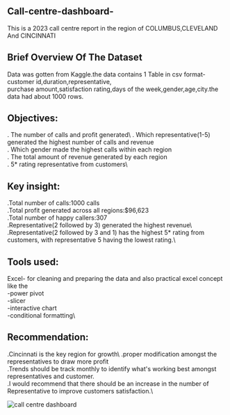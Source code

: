 ## Call-centre-dashboard-
This is a 2023 call centre report in the region of COLUMBUS,CLEVELAND And CINCINNATI 

## Brief Overview Of The Dataset 
Data was gotten from Kaggle.the data contains 1 Table in csv format-customer id,duration,representative,\
purchase amount,satisfaction rating,days of the week,gender,age,city.the data had about 1000 rows.

## Objectives:
. The number of calls and profit generated\ 
. Which representative(1-5) generated  the highest number of calls and revenue\
. Which gender made the highest calls within each region\
. The total amount of revenue generated by each region\
. 5* rating representative from customers\

## Key insight:
.Total number of calls:1000 calls\
.Total profit generated across all regions:$96,623\
.Total number of happy callers:307\
.Representative(2 followed by 3) generated the highest revenue\ 
.Representative(2 followed by 3 and 1) has the highest 5* rating from customers, with representative 5 having the lowest rating.\

## Tools used:
Excel- for cleaning and preparing the data and also practical excel concept like the\
-power pivot\
-slicer\
-interactive chart\
-conditional formatting\ 

## Recommendation:
.Cincinnati is the key region for growth\ 
.proper modification amongst the representatives to draw more profit\
.Trends should be track monthly to identify what's working best amongst representatives and customer.\
.I would recommend that there should be an increase in the number of Representative to improve customers satisfaction.\

![call centre dashboard](https://github.com/user-attachments/assets/f6f5dcee-9657-4552-be6e-eba956ae77b0)





